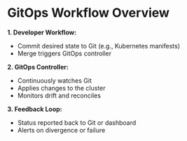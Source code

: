 # GitOps Workflow Overview

**1. Developer Workflow:**
- Commit desired state to Git (e.g., Kubernetes manifests)
- Merge triggers GitOps controller

<div class="mt-4" />

**2. GitOps Controller:**
- Continuously watches Git
- Applies changes to the cluster
- Monitors drift and reconciles

<div class="mt-4" />

**3. Feedback Loop:**
- Status reported back to Git or dashboard
- Alerts on divergence or failure
